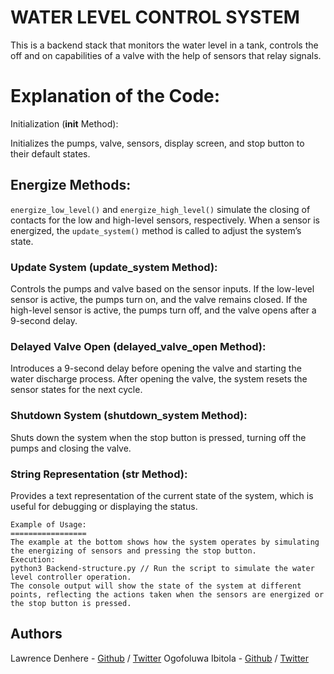 # WATER LEVEL CONTROL SYSTEM
This is a backend stack that monitors the water level in a tank, controls the off and on capabilities of a valve with the help of sensors that relay signals.

# Explanation of the Code:
Initialization (__init__ Method):

Initializes the pumps, valve, sensors, display screen, and stop button to their default states.

##  Energize Methods:

`energize_low_level()` and `energize_high_level()` simulate the closing of contacts for the low and high-level sensors, respectively.
When a sensor is energized, the `update_system()` method is called to adjust the system’s state.

### Update System (update_system Method):

Controls the pumps and valve based on the sensor inputs.
If the low-level sensor is active, the pumps turn on, and the valve remains closed.
If the high-level sensor is active, the pumps turn off, and the valve opens after a 9-second delay.

### Delayed Valve Open (delayed_valve_open Method):

Introduces a 9-second delay before opening the valve and starting the water discharge process.
After opening the valve, the system resets the sensor states for the next cycle.

### Shutdown System (shutdown_system Method):

Shuts down the system when the stop button is pressed, turning off the pumps and closing the valve.

### String Representation (__str__ Method):

Provides a text representation of the current state of the system, which is useful for debugging or displaying the status.
```
Example of Usage:
=================
The example at the bottom shows how the system operates by simulating the energizing of sensors and pressing the stop button.
Execution:
python3 Backend-structure.py // Run the script to simulate the water level controller operation.
The console output will show the state of the system at different points, reflecting the actions taken when the sensors are energized or the stop button is pressed.
```

## Authors
Lawrence Denhere - [Github](https://github.com/Law93D) / [Twitter](https://x.com/LawDen93)
Ogofoluwa Ibitola - [Github](https://github.com/folujam) / [Twitter](https://x.com/ogofoluwa)
